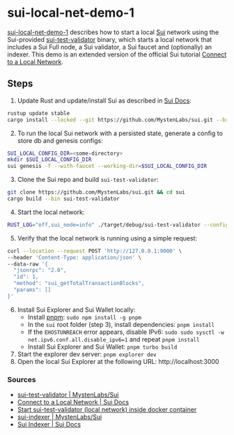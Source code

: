 # sui-local-net-demo-1
[sui-local-net-demo-1](https://github.com/roman1e2f5p8s/sui-local-net-demo-1) describes how to start a local [Sui](https://sui.io/) network using the Sui-provided [sui-test-validator](https://github.com/MystenLabs/sui/tree/main/crates/sui-test-validator) binary, which starts a local network that includes a Sui Full node, a Sui validator, a Sui faucet and (optionally) an indexer. This demo is an extended version of the official Sui tutorial [Connect to a Local Network](https://docs.sui.io/guides/developer/getting-started/local-network).

## Steps
1. Update Rust and update/install Sui as described in [Sui Docs](https://docs.sui.io/guides/developer/getting-started/sui-install):
```bash
rustup update stable
cargo install --locked --git https://github.com/MystenLabs/sui.git --branch main sui
```
2. To run the local Sui network with a persisted state, generate a config to store db and genesis configs:
```bash
SUI_LOCAL_CONFIG_DIR=<some-directory>
mkdir $SUI_LOCAL_CONFIG_DIR
sui genesis -f --with-faucet --working-dir=$SUI_LOCAL_CONFIG_DIR
```
3. Clone the Sui repo and build `sui-test-validator`:
```bash
git clone https://github.com/MystenLabs/sui.git && cd sui
cargo build --bin sui-test-validator
```
4. Start the local network:
```bash
RUST_LOG="off,sui_node=info" ./target/debug/sui-test-validator --config-dir $SUI_LOCAL_CONFIG_DIR
```
5. Verify that the local network is running using a simple request:
```bash
curl --location --request POST 'http://127.0.0.1:9000' \
--header 'Content-Type: application/json' \
--data-raw '{
  "jsonrpc": "2.0",
  "id": 1,
  "method": "sui_getTotalTransactionBlocks",
  "params": []
}'
```
6. Install Sui Explorer and Sui Wallet locally:
    - Install [pnpm](https://pnpm.io/installation): `sudo npm install -g pnpm`
    - In the `sui` root folder (step 3), install dependencies: `pnpm install`
    - If the `EHOSTUNREACH` error appears, disable IPv6: `sudo sudo sysctl -w net.ipv6.conf.all.disable_ipv6=1` and repeat `pnpm install`
    - Install Sui Explorer and Sui Wallet: `pnpm turbo build`
7. Start the explorer dev server: `pnpm explorer dev`
8. Open the local Sui Explorer at the following URL: http://localhost:3000

### Sources
- [sui-test-validator | MystenLabs/Sui](https://github.com/MystenLabs/sui/tree/main/crates/sui-test-validator)
- [Connect to a Local Network | Sui Docs](https://docs.sui.io/guides/developer/getting-started/local-network)
- [Start sui-test-validator (local network) inside docker container](https://github.com/MystenLabs/sui/issues/15279)
- [sui-indexer | MystenLabs/Sui](https://github.com/MystenLabs/sui/tree/main/crates/sui-indexer)
- [Sui Indexer | Sui Docs](https://docs.sui.io/concepts/sui-architecture/indexer-functions#:~:text=Sui%20Indexer%20is%20an%20off,from%20chain%20and%20derivative%20data.)
